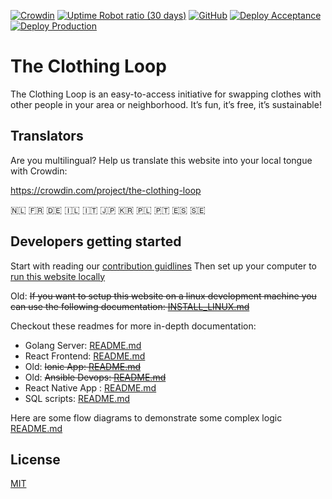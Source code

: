 [![Crowdin](https://badges.crowdin.net/the-clothing-loop/localized.svg)](https://crowdin.com/project/the-clothing-loop)
[![Uptime Robot ratio (30 days)](https://img.shields.io/uptimerobot/ratio/m793037901-9bb551d345526a0d92a9dfa1)](https://uptimerobot.com/)
[![GitHub](https://img.shields.io/github/license/the-clothing-loop/website)](https://github.com/the-clothing-loop/website#license)
[![Deploy Acceptance](https://github.com/the-clothing-loop/website/actions/workflows/deploy-acceptance-api.yml/badge.svg)](https://github.com/the-clothing-loop/website/actions/workflows/deploy-acceptance-api.yml)
[![Deploy Production](https://github.com/the-clothing-loop/website/actions/workflows/deploy-production.yml/badge.svg)](https://github.com/the-clothing-loop/website/actions/workflows/deploy-production.yml)

# The Clothing Loop

The Clothing Loop is an easy-to-access initiative for swapping clothes with other people in your area or neighborhood. It’s fun, it’s free, it’s sustainable!

## Translators

Are you multilingual? Help us translate this website into your local tongue with Crowdin:

https://crowdin.com/project/the-clothing-loop

:netherlands: :fr: :de: :israel: :it: :jp: :kr: :poland: :portugal: :es: :sweden:

## Developers getting started

Start with reading our [contribution guidlines](CONTRIBUTING.md)
Then set up your computer to [run this website locally](DOCKER_DEV_SETUP.md)


Old: ~~If you want to setup this website on a linux development machine you can use the following documentation: [INSTALL_LINUX.md](/INSTALL_LINUX.md)~~

Checkout these readmes for more in-depth documentation:

- Golang Server: [README.md](/server/README.md)
- React Frontend: [README.md](/frontend/README.md)
- Old: ~~Ionic App: [README.md](/app/README.md)~~
- Old: ~~Ansible Devops: [README.md](/devops/vps1/README.md)~~
- React Native App : [README.md](https://github.com/the-clothing-loop/app2/blob/main/README.md)
- SQL scripts: [README.md](/server/sql/README.md)

Here are some flow diagrams to demonstrate some complex logic [README.md](/server/docs/README.md)

## License

[MIT](LICENSE)
